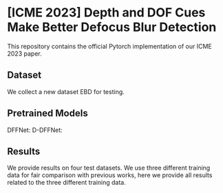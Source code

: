 # [ICME 2023] Depth and DOF Cues Make Better Defocus Blur Detection

This repository contains the official Pytorch implementation of our ICME 2023 paper.

## Dataset
We collect a new dataset EBD for testing.

## Pretrained Models
DFFNet:
D-DFFNet:

## Results
We provide results on four test datasets. We use three different training data for fair comparison with previous works, here we provide all results related to the three different training data.



